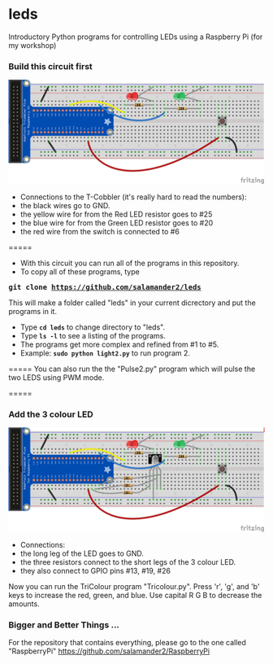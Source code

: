 leds
====

Introductory Python programs for controlling LEDs using a Raspberry Pi (for my workshop)

### Build this circuit first
![one](https://raw.githubusercontent.com/salamander2/leds/master/circuits/RPI_LED_Circuit1.png)

* Connections to the T-Cobbler (it's really hard to read the numbers):
 * the black wires go to GND.
 * the yellow wire for from the Red LED resistor goes to #25
 * the blue wire for from the Green LED resistor goes to #20
 * the red wire from the switch is connected to #6

=====
* With this circuit you can run all of the programs in this repository.
* To copy all of these programs, type 

**<pre>git clone https://github.com/salamander2/leds</pre>**

This will make a folder called "leds" in your current dicrectory and put the programs in it.

* Type **`cd leds`** to change directory to "leds".
* Type **`ls -l`** to see a listing of the programs.
* The programs get more complex and refined from #1 to #5. 
* Example: **`sudo python light2.py`** to run program 2.

=====
You can also run the the "Pulse2.py" program which will pulse the two LEDS using PWM mode.

=====
### Add the 3 colour LED
![two](https://raw.githubusercontent.com/salamander2/leds/master/circuits/RPI_LED_Circuit2.png)

* Connections:
 * the long leg of the LED goes to GND.
 * the three resistors connect to the short legs of the 3 colour LED.
 * they also connect to GPIO pins #13, #19, #26
 
Now you can run the TriColour program "Tricolour.py". Press 'r', 'g', and 'b' keys to increase the red, green, and blue.  Use capital R G B to decrease the amounts.

### Bigger and Better Things ...
For the repository that contains everything, please go to the one called "RaspberryPi" https://github.com/salamander2/RaspberryPi
